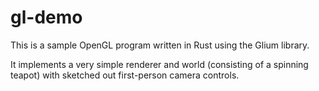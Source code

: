 # gl-demo

This is a sample OpenGL program written in Rust using the Glium library.

It implements a very simple renderer and world (consisting of a spinning
teapot) with sketched out first-person camera controls.

